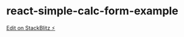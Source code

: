# react-simple-calc-form-example

[Edit on StackBlitz ⚡️](https://stackblitz.com/edit/react-simple-calc-form-example-jrmw84)